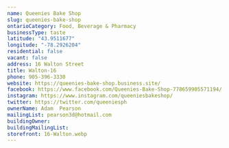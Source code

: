 ```yaml
---
name: Queenies Bake Shop
slug: queenies-bake-shop
ontarioCategory: Food, Beverage & Pharmacy
businessType: taste
latitude: "43.9511677"
longitude: "-78.2926204"
residential: false
vacant: false
address: 16 Walton Street
title: Walton-16
phone: 905-396-3330
website: https://queenies-bake-shop.business.site/
facebook: https://www.facebook.com/Queenies-Bake-Shop-778659905571194/
instagram: https://www.instagram.com/queeniesbakeshop/
twitter: https://twitter.com/queeniesph
ownerName: Adam  Pearson
mailingList: pearson3d@hotmail.com
buildingOwner:
buildingMailingList:
storefront: 16-Walton.webp
---
```


